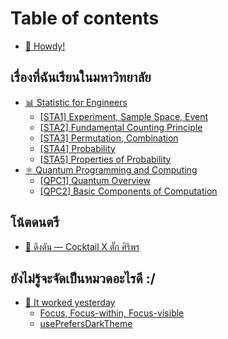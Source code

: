 # Table of contents

* [🦄 Howdy!](README.md)

## เรื่องที่ฉันเรียนในมหาวิทยาลัย <a id="my-subjects"></a>

* [📊 Statistic for Engineers](my-subjects/stats/README.md)
  * [\[STA1\] Experiment, Sample Space, Event](my-subjects/stats/sta1-experiment-sample-space-event.md)
  * [\[STA2\] Fundamental Counting Principle](my-subjects/stats/sta2-fundamental-counting-principle.md)
  * [\[STA3\] Permutation, Combination](my-subjects/stats/sta3-permutation-combination.md)
  * [\[STA4\] Probability](my-subjects/stats/sta4-probability.md)
  * [\[STA5\] Properties of Probability](my-subjects/stats/sta5-properties-of-probability.md)
* [⚛️ Quantum Programming and Computing](my-subjects/quantum/README.md)
  * [\[QPC1\] Quantum Overview](my-subjects/quantum/qpc1-quantum-overview.md)
  * [\[QPC2\] Basic Components of Computation](my-subjects/quantum/qpc2-basic-components-of-computation.md)

## โน้ตดนตรี <a id="scores"></a>

* [🎹 ดึงดัน — Cocktail X ตั๊ก ศิริพร](scores/duengdan.md)

## ยังไม่รู้จะจัดเป็นหมวดอะไรดี :/ <a id="etc"></a>

* [🤞 It worked yesterday](etc/it-worked-yesterday/README.md)
  * [Focus, Focus-within, Focus-visible](etc/it-worked-yesterday/focus-focus-within-focus-visible.md)
  * [usePrefersDarkTheme](etc/it-worked-yesterday/useprefersdarktheme.md)

